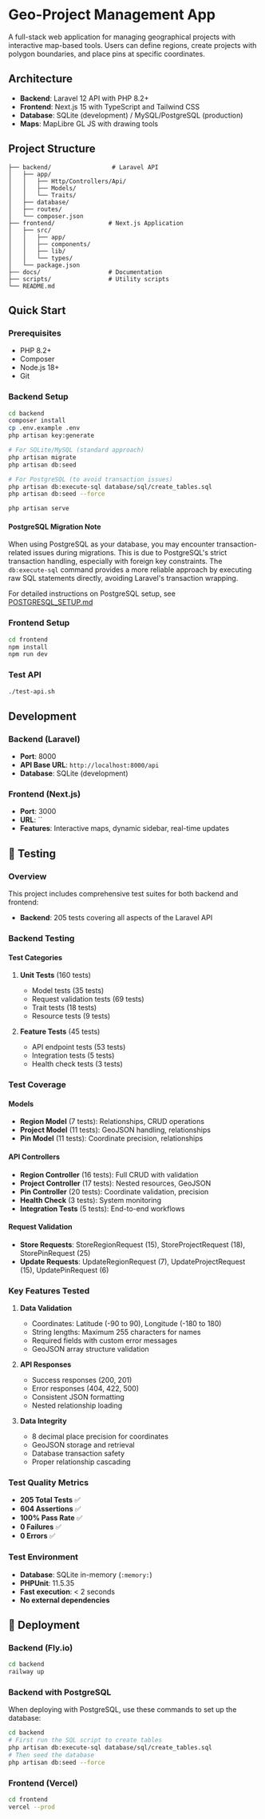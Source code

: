 # Geo-Project Management App

A full-stack web application for managing geographical projects with interactive map-based tools. Users can define regions, create projects with polygon boundaries, and place pins at specific coordinates.

##  Architecture

- **Backend**: Laravel 12 API with PHP 8.2+
- **Frontend**: Next.js 15 with TypeScript and Tailwind CSS
- **Database**: SQLite (development) / MySQL/PostgreSQL (production)
- **Maps**: MapLibre GL JS with drawing tools

##  Project Structure

```
├── backend/                 # Laravel API
│   ├── app/
│   │   ├── Http/Controllers/Api/
│   │   ├── Models/
│   │   └── Traits/
│   ├── database/
│   ├── routes/
│   └── composer.json
├── frontend/               # Next.js Application
│   ├── src/
│   │   ├── app/
│   │   ├── components/
│   │   ├── lib/
│   │   └── types/
│   └── package.json
├── docs/                   # Documentation
├── scripts/                # Utility scripts
└── README.md
```

##  Quick Start

### Prerequisites
- PHP 8.2+
- Composer
- Node.js 18+
- Git

### Backend Setup
```bash
cd backend
composer install
cp .env.example .env
php artisan key:generate

# For SQLite/MySQL (standard approach)
php artisan migrate
php artisan db:seed

# For PostgreSQL (to avoid transaction issues)
php artisan db:execute-sql database/sql/create_tables.sql
php artisan db:seed --force

php artisan serve
```

#### PostgreSQL Migration Note
When using PostgreSQL as your database, you may encounter transaction-related issues during migrations. This is due to PostgreSQL's strict transaction handling, especially with foreign key constraints. The `db:execute-sql` command provides a more reliable approach by executing raw SQL statements directly, avoiding Laravel's transaction wrapping.

For detailed instructions on PostgreSQL setup, see [POSTGRESQL_SETUP.md](POSTGRESQL_SETUP.md)

### Frontend Setup
```bash
cd frontend
npm install
npm run dev
```

### Test API
```bash
./test-api.sh
```

##  Development

### Backend (Laravel)
- **Port**: 8000
- **API Base URL**: `http://localhost:8000/api`
- **Database**: SQLite (development)

### Frontend (Next.js)
- **Port**: 3000
- **URL**: ``
- **Features**: Interactive maps, dynamic sidebar, real-time updates


## 🧪 Testing

### Overview

This project includes comprehensive test suites for both backend and frontend:
- **Backend**: 205 tests covering all aspects of the Laravel API

### Backend Testing

#### Test Categories

1. **Unit Tests** (160 tests)
   - Model tests (35 tests)
   - Request validation tests (69 tests)
   - Trait tests (18 tests)
   - Resource tests (9 tests)

2. **Feature Tests** (45 tests)
   - API endpoint tests (53 tests)
   - Integration tests (5 tests)
   - Health check tests (3 tests)

### Test Coverage

#### Models
- **Region Model** (7 tests): Relationships, CRUD operations
- **Project Model** (11 tests): GeoJSON handling, relationships
- **Pin Model** (11 tests): Coordinate precision, relationships

#### API Controllers
- **Region Controller** (16 tests): Full CRUD with validation
- **Project Controller** (17 tests): Nested resources, GeoJSON
- **Pin Controller** (20 tests): Coordinate validation, precision
- **Health Check** (3 tests): System monitoring
- **Integration Tests** (5 tests): End-to-end workflows

#### Request Validation
- **Store Requests**: StoreRegionRequest (15), StoreProjectRequest (18), StorePinRequest (25)
- **Update Requests**: UpdateRegionRequest (7), UpdateProjectRequest (15), UpdatePinRequest (6)

### Key Features Tested

1. **Data Validation**
   - Coordinates: Latitude (-90 to 90), Longitude (-180 to 180)
   - String lengths: Maximum 255 characters for names
   - Required fields with custom error messages
   - GeoJSON array structure validation

2. **API Responses**
   - Success responses (200, 201)
   - Error responses (404, 422, 500)
   - Consistent JSON formatting
   - Nested relationship loading

3. **Data Integrity**
   - 8 decimal place precision for coordinates
   - GeoJSON storage and retrieval
   - Database transaction safety
   - Proper relationship cascading

### Test Quality Metrics

- **205 Total Tests** ✅
- **604 Assertions** ✅
- **100% Pass Rate** ✅
- **0 Failures** ✅
- **0 Errors** ✅

### Test Environment

- **Database**: SQLite in-memory (`:memory:`)
- **PHPUnit**: 11.5.35
- **Fast execution**: < 2 seconds
- **No external dependencies**

## 🚀 Deployment

### Backend (Fly.io)
```bash
cd backend
railway up
```

### Backend with PostgreSQL
When deploying with PostgreSQL, use these commands to set up the database:
```bash
cd backend
# First run the SQL script to create tables
php artisan db:execute-sql database/sql/create_tables.sql
# Then seed the database
php artisan db:seed --force
```

### Frontend (Vercel)
```bash
cd frontend
vercel --prod
```
